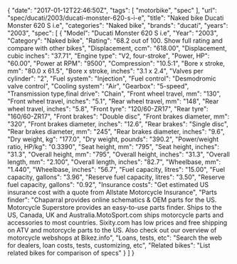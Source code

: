 {
    "date": "2017-01-12T22:46:50Z",
    "tags": [
        "motorbike",
        "spec"
    ],
    "url": "spec\/ducati\/2003\/ducati-monster-620-s-i-e",
    "title": "Naked bike Ducati Monster 620 S i.e",
    "categories": "Naked bike",
    "brands": "ducati",
    "years": "2003",
    "spec": [
        {
            "Model": "Ducati Monster 620 S i.e",
            "Year": "2003",
            "Category": "Naked bike",
            "Rating": "68.2 out of 100. Show full rating and compare with other bikes",
            "Displacement, ccm": "618.00",
            "Displacement, cubic inches": "37.71",
            "Engine type": "V2, four-stroke",
            "Power, HP": "60.00",
            "Power at RPM": "9500",
            "Compression": "10.5:1",
            "Bore x stroke, mm": "80.0 x 61.5",
            "Bore x stroke, inches": "3.1 x 2.4",
            "Valves per cylinder": "2",
            "Fuel system": "Injection",
            "Fuel control": "Desmodromic valve control",
            "Cooling system": "Air",
            "Gearbox": "5-speed",
            "Transmission type,final drive": "Chain",
            "Front wheel travel, mm": "130",
            "Front wheel travel, inches": "5.1",
            "Rear wheel travel, mm": "148",
            "Rear wheel travel, inches": "5.8",
            "Front tyre": "120\/60-ZR17",
            "Rear tyre": "160\/60-ZR17",
            "Front brakes": "Double disc",
            "Front brakes diameter, mm": "320",
            "Front brakes diameter, inches": "12.6",
            "Rear brakes": "Single disc",
            "Rear brakes diameter, mm": "245",
            "Rear brakes diameter, inches": "9.6",
            "Dry weight, kg": "177.0",
            "Dry weight, pounds": "390.2",
            "Power\/weight ratio, HP\/kg": "0.3390",
            "Seat height, mm": "795",
            "Seat height, inches": "31.3",
            "Overall height, mm": "795",
            "Overall height, inches": "31.3",
            "Overall length, mm": "2.100",
            "Overall length, inches": "82.7",
            "Wheelbase, mm": "1.440",
            "Wheelbase, inches": "56.7",
            "Fuel capacity, litres": "15.00",
            "Fuel capacity, gallons": "3.96",
            "Reserve fuel capacity, litres": "3.50",
            "Reserve fuel capacity, gallons": "0.92",
            "Insurance costs": "Get estimated US insurance cost with a quote from Allstate Motorcycle Insurance",
            "Parts finder": "Chaparral provides online schematics & OEM parts for the US.   Motorcycle Superstore provides an easy-to-use parts finder. Ships to the US, Canada, UK and Australia.MotoSport.com ships motorcycle parts and accessories to most countries.    Sixity.com has low prices and free shipping on ATV and motorcycle parts to the US. Also check out our overview of motorcycle webshops at Bikez.info",
            "Loans, tests, etc": "Search the web for dealers, loan costs, tests, customizing, etc",
            "Related bikes": "List related bikes for comparison of specs"
        }
    ]
}